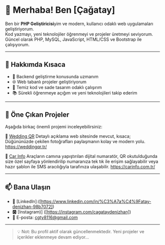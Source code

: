 # 👋 Merhaba! Ben [Çağatay]  

Ben bir **PHP Geliştiricisi**yim ve modern, kullanıcı odaklı web uygulamaları geliştiriyorum.  
Kod yazmayı, yeni teknolojiler öğrenmeyi ve projeler üretmeyi seviyorum.  
Güncel olarak PHP, MySQL, JavaScript, HTML/CSS ve Bootstrap ile çalışıyorum.

---

## 🚀 Hakkımda Kısaca

- 🔧 Backend geliştirme konusunda uzmanım  
- 🌐 Web tabanlı projeler geliştiriyorum  
- 🎯 Temiz kod ve sade tasarım odaklı çalışırım  
- 📚 Sürekli öğrenmeye açığım ve yeni teknolojileri takip ederim

---

## 📌 Öne Çıkan Projeler

Aşağıda birkaç önemli projemi inceleyebilirsiniz:



🔗 [Wedding QR]([https://weddingqr.tr/])
Detaylı açıklama web sitesinde mevcut, kısaca; Düğününüzde çekilen fotoğrafları paylaşmanın kolay ve modern yolu.
https://weddingqr.tr/

🔗 [Car Info]([https://carinfo.com.tr/])
Araçların camına yapıştırılan dijital numaratör, QR okutulduğunda size özel sayfaya yönlendirilip numaranıza tek tık ile erişim sağlayabilir veya hazır şablon ile SMS aracılığıyla tarafınıza ulaşabilir.
https://carinfo.com.tr/

---

## 📫 Bana Ulaşın

- 💼 [LinkedIn]:([https://www.linkedin.com/in/%C3%A7a%C4%9Fatay-denizhan-98b7072])
- 🅾 [Instagram)] ([https://instagram.com/cagataydenizhan])
- 📧 E-posta: cgty8116@gmail.com

---

> 💡 Not: Bu profil aktif olarak güncellenmektedir. Yeni projeler ve içerikler eklenmeye devam ediyor...

